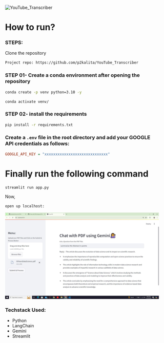 ![YouTube_Transcriber](https://socialify.git.ci/p2kalita/YouTube_Transcriber/image?font=Inter&forks=1&language=1&name=1&owner=1&pattern=Circuit%20Board&stargazers=1&theme=Light)
# How to run?
### STEPS:

Clone the repository

```bash
Project repo: https://github.com/p2kalita/YouTube_Transcriber
```

### STEP 01- Create a conda environment after opening the repository

```bash
conda create -p venv python=3.10 -y
```

```bash
conda activate venv/
```

### STEP 02- install the requirements
```bash
pip install -r requirements.txt
```


### Create a `.env` file in the root directory and add your GOOGLE API credentials as follows:

```ini
GOOGLE_API_KEY = "xxxxxxxxxxxxxxxxxxxxxxxxxxxxx"
```




# Finally run the following command
```
streamlit run app.py
```

Now,

```
open up localhost:
```


![alt text](https://github.com/p2kalita/Chat_with_PDFs/blob/main/Capture.JPG)



### Techstack Used:

- Python
- LangChain
- Gemini
- Streamlit


